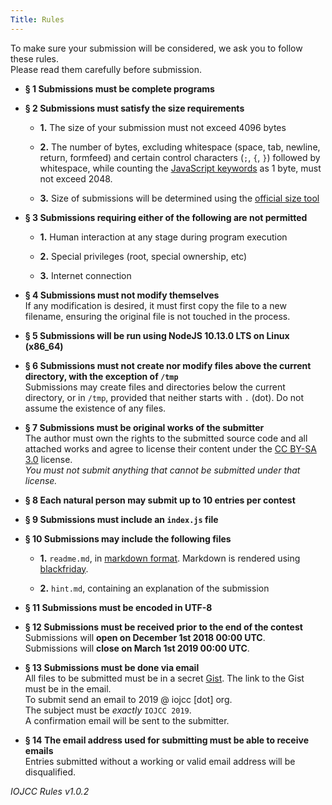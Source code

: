 ```yaml
---
Title: Rules
---
```


To make sure your submission will be considered, we ask you to follow these rules.<br>
Please read them carefully before submission.

- **§ 1 Submissions must be complete programs**

- **§ 2 Submissions must satisfy the size requirements**

    - **1.** The size of your submission must not exceed 4096 bytes

    - **2.** The number of bytes, excluding whitespace (space, tab, newline, return, formfeed)
    and certain control characters (`;`, `{`, `}`) followed by whitespace, while counting the
    [JavaScript keywords](https://developer.mozilla.org/en-US/docs/Web/JavaScript/Reference/Lexical_grammar#Keywords) as 1 byte, must not exceed 2048.

    - **3.** Size of submissions will be determined using the [official size tool](/size)

- **§ 3 Submissions requiring either of the following are not permitted**

    - **1.** Human interaction at any stage during program execution

    - **2.** Special privileges (root, special ownership, etc)

    - **3.** Internet connection

- **§ 4 Submissions must not modify themselves**<br>
If any modification is desired, it must first copy the file to a new filename,
ensuring the original file is not touched in the process.

- **§ 5 Submissions will be run using NodeJS 10.13.0 LTS on Linux (x86_64)**<br>

- **§ 6 Submissions must not create nor modify files above the current directory, with the exception of `/tmp`**<br>
Submissions may create files and directories below the current directory, or in `/tmp`, provided that neither starts with `.` (dot). Do not assume the existence of any files.

- **§ 7 Submissions must be original works of the submitter**<br>
The author must own the rights to the submitted source code and all attached works
and agree to license their content under the [CC BY-SA 3.0](https://creativecommons.org/licenses/by-sa/3.0/)
license.<br>
*You must not submit anything that cannot be submitted under that license.*

- **§ 8 Each natural person may submit up to 10 entries per contest**

- **§ 9 Submissions must include an `index.js` file**

- **§ 10 Submissions may include the following files**

    - **1.** `readme.md`, in [markdown format](https://daringfireball.net/projects/markdown/syntax). Markdown is rendered using [blackfriday](https://github.com/russross/blackfriday).

    - **2.** `hint.md`, containing an explanation of the submission

- **§ 11 Submissions must be encoded in UTF-8**

- **§ 12 Submissions must be received prior to the end of the contest**<br>
Submissions will **open on December 1st 2018 00:00 UTC**.<br>
Submissions will **close on March 1st 2019 00:00 UTC**.

- **§ 13 Submissions must be done via email**<br>
All files to be submitted must be in a secret [Gist](https://gist.github.com/).
The link to the Gist must be in the email.<br>
To submit send an email to 2019 @ iojcc [dot] org.<br>
The subject must be *exactly* `IOJCC 2019`.<br>
A confirmation email will be sent to the submitter.

- **§ 14 The email address used for submitting must be able to receive emails**<br>
Entries submitted without a working or valid email address will be disqualified.


*IOJCC Rules v1.0.2*

